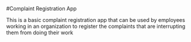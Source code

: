 #Complaint Registration App

This is a basic complaint registration app that can be used by employees working in an organization to register the complaints that are interrupting them from doing their work
